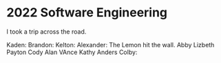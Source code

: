 # 2022 Software Engineering
I took a trip across the road.

Kaden:
Brandon:
Kelton:
Alexander: The Lemon hit the wall.
Abby
Lizbeth
Payton
Cody
Alan
VAnce
Kathy
Anders
Colby:
